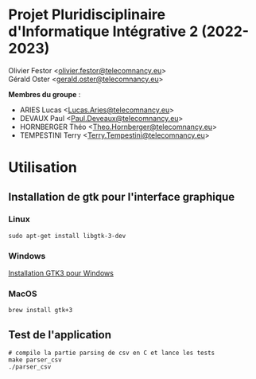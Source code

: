 # Projet Pluridisciplinaire d'Informatique Intégrative 2 (2022-2023) 

Olivier Festor <<olivier.festor@telecomnancy.eu>>   
Gérald Oster <<gerald.oster@telecomnancy.eu>>  


**Membres du groupe** :
- ARIES Lucas <<Lucas.Aries@telecomnancy.eu>>  
- DEVAUX Paul <<Paul.Deveaux@telecomnancy.eu>>  
- HORNBERGER Théo <<Theo.Hornberger@telecomnancy.eu>>  
- TEMPESTINI Terry <<Terry.Tempestini@telecomnancy.eu>>  

# Utilisation

## Installation de gtk pour l'interface graphique 
### Linux
```shell
sudo apt-get install libgtk-3-dev
```
### Windows
[Installation GTK3 pour Windows](https://www.gtk.org/docs/installations/windows/)

### MacOS
```shell
brew install gtk+3
```

## Test de l'application
```shell
# compile la partie parsing de csv en C et lance les tests
make parser_csv
./parser_csv
```
